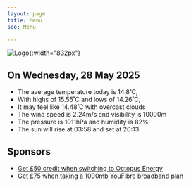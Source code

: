```yaml
---
layout: page
title: Menu
seo: Menu

---
```


![Logo](/images/logo.jpg){:width="832px"}

<!-- weather_marker starts -->
## On Wednesday, 28 May 2025

- The average temperature today is 14.8˚C,
- With highs of 15.55˚C and lows of 14.26˚C,
- It may feel like 14.48˚C with overcast clouds
- The wind speed is 2.24m/s and visibility is 10000m
- The pressure is 1011hPa and humidity is 82%
- The sun will rise at 03:58 and set at 20:13

<!-- weather_marker ends -->

## Sponsors

- [Get £50 credit when switching to Octopus Energy](https://bit.ly/3oD1nnS)
- [Get £75 when taking a 1000mb YouFibre broadband plan](https://aklam.io/91zWhU?)
